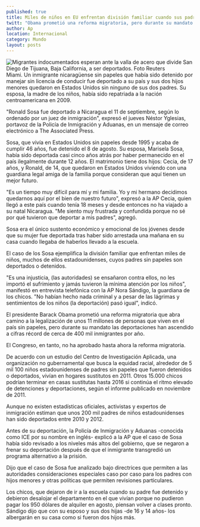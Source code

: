 ```yaml
---
published: true
title: Miles de niños en EU enfrentan división familiar cuando sus padres son deportados
twitt: "Obama prometió una reforma migratoria, pero durante su mandato han ocurrido unas 400 mil repatriaciones cada año"
author: Ap
location: Internacional
category: Mundo
layout: posts
---
```


![ Migrantes indocumentados esperan ante la valla de acero que divide San Diego de Tijuana, Baja California, a ser deportados. Foto Reuters ](http://i.imgur.com/q2cfUgJm.jpg)Miami. Un inmigrante nicaragüense sin papeles que había sido detenido por manejar sin licencia de conducir fue deportado a su país y sus dos hijos menores quedaron en Estados Unidos sin ninguno de sus dos padres. Su esposa, la madre de los niños, había sido repatriada a la nación centroamericana en 2009.

"Ronald Sosa fue deportado a Nicaragua el 11 de septiembre, según lo ordenado por un juez de inmigración", expresó el jueves Néstor Yglesias, portavoz de la Policía de Inmigración y Aduanas, en un mensaje de correo electrónico a The Associated Press.

Sosa, que vivía en Estados Unidos sin papeles desde 1995 y acaba de cumplir 46 años, fue detenido el 8 de agosto. Su esposa, Marisela Sosa, había sido deportada casi cinco años atrás por haber permanecido en el país ilegalmente durante 12 años. El matrimonio tiene dos hijos: Cecia, de 17 años, y Ronald, de 14, que quedaron en Estados Unidos viviendo con una guardiana legal amiga de la familia porque consideran que aquí tienen un mejor futuro.

"Es un tiempo muy difícil para mí y mi familia. Yo y mi hermano decidimos quedarnos aquí por el bien de nuestro futuro", expresó a la AP Cecia, quien llegó a este país cuando tenía 18 meses y desde entonces no ha viajado a su natal Nicaragua. "Me siento muy frustrada y confundida porque no sé por qué tuvieron que deportar a mis padres", agregó.

Sosa era el único sustento económico y emocional de los jóvenes desde que su mujer fue deportada tras haber sido arrestada una mañana en su casa cuando llegaba de haberlos llevado a la escuela.

El caso de los Sosa ejemplifica la división familiar que enfrentan miles de niños, muchos de ellos estadounidenses, cuyos padres sin papeles son deportados o detenidos.

"Es una injusticia, (las autoridades) se ensañaron contra ellos, no les importó el sufrimiento y jamás tuvieron la mínima atención por los niños", manifestó en entrevista telefónica con la AP Nora Sándigo, la guardiana de los chicos. "No habían hecho nada criminal y a pesar de las lágrimas y sentimientos de los niños (la deportación) pasó igual", indicó.

El presidente Barack Obama prometió una reforma migratoria que abra camino a la legalización de unos 11 millones de personas que viven en el país sin papeles, pero durante su mandato las deportaciones han ascendido a cifras récord de cerca de 400 mil inmigrantes por año.

El Congreso, en tanto, no ha aprobado hasta ahora la reforma migratoria.

De acuerdo con un estudio del Centro de Investigación Aplicada, una organización no gubernamental que busca la equidad racial, alrededor de 5 mil 100 niños estadounidenses de padres sin papeles que fueron detenidos o deportados, vivían en hogares sustitutos en 2011. Otros 15.000 chicos podrían terminar en casas sustitutas hasta 2016 si continúa el ritmo elevado de detenciones y deportaciones, según el informe publicado en noviembre de 2011.

Aunque no existen estadísticas oficiales, activistas y expertos de inmigración estiman que unos 200 mil padres de niños estadounidenses han sido deportados entre 2010 y 2012.

Antes de su deportación, la Policía de Inmigración y Aduanas -conocida como ICE por su nombre en inglés- explicó a la AP que el caso de Sosa había sido revisado a los niveles más altos del gobierno, que se negaron a frenar su deportación después de que el inmigrante transgredió un programa alternativo a la prisión.

Dijo que el caso de Sosa fue analizado bajo directrices que permiten a las autoridades consideraciones especiales caso por caso para los padres con hijos menores y otras políticas que permiten revisiones particulares.

Los chicos, que dejaron de ir a la escuela cuando su padre fue detenido y debieron desalojar el departamento en el que vivían porque no pudieron pagar los 950 dólares de alquiler en agosto, piensan volver a clases pronto. Sándigo dijo que con su esposo y sus dos hijas -de 16 y 14 años- los albergarán en su casa como si fueron dos hijos más.
